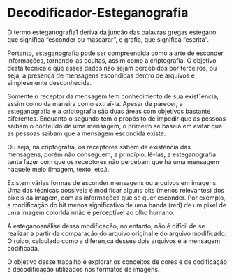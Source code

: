 # Decodificador-Esteganografia

O termo esteganografia1 deriva da junção das palavras gregas estegano que significa “esconder ou mascarar”, e grafia, que significa “escrita”. 

Portanto, esteganografia pode ser compreendida como a arte de esconder informações, tornando-as ocultas, assim como a criptografia. O objetivo desta técnica é que esses dados não sejam percebidos por terceiros, ou seja, a presença de mensagens escondidas dentro de arquivos é simplesmente desconhecida.

Somente o receptor da mensagem tem conhecimento de sua existˆencia, assim como da maneira como extraí-la. Apesar de parecer, a esteganografia e a criptografia são duas áreas com objetivos bastante diferentes. Enquanto o segundo tem o propósito de impedir que as pessoas saibam o conteúdo de uma mensagem, o primeiro se baseia em evitar que as pessoas saibam que a mensagem escondida existe. 

Ou seja, na criptografia, os receptores sabem da existência das mensagens, porém não conseguem, a princípio, lê-las, a esteganografia tenta fazer com que os receptores não percebam que há uma mensagem naquele meio (imagem, texto, etc.).

Existem várias formas de esconder mensagens ou arquivos em imagens. Uma das técnicas possíveis é modificar alguns bits (menos relevantes) dos pixels da imagem, com as informações que se quer esconder. Por exemplo, a modificação do bit menos significativo de uma banda (red) de um pixel de uma imagem colorida nnão é perceptível ao olho humano. 

A esteganoanálise dessa modificação, no entanto, não é difícil de se realizar a partir da comparação do arquivo original e do arquivo modificado. O ruído, calculado como a diferen¸ca desses dois arquivos é a mensagem codificada. 

O objetivo desse trabalho é explorar os conceitos de cores e de codificação e decodificação utilizados nos formatos de imagens.

